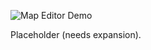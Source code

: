 ![Map Editor Demo](https://user-images.githubusercontent.com/1101448/105969223-11cf6780-6099-11eb-9dbb-48609c43c568.gif)

Placeholder (needs expansion).